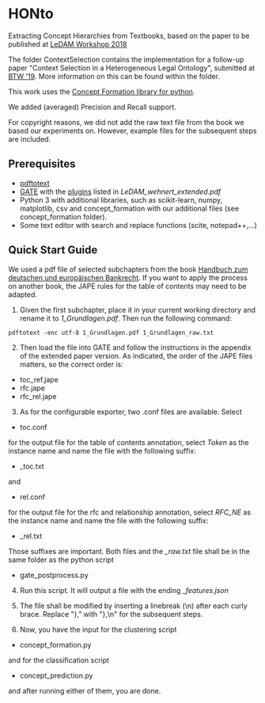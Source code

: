 # HONto
Extracting Concept Hierarchies from Textbooks, based on the paper to be published at [LeDAM Workshop 2018](https://sites.google.com/site/legaldam2018/programme)

The folder ContextSelection contains the implementation for a follow-up paper "Context Selection in a Heterogeneous Legal Ontology", submitted at [BTW '19](https://btw.informatik.uni-rostock.de/index.php/de/). More information on this can be found within the folder.

This work uses the [Concept Formation library for python](https://github.com/cmaclell/concept_formation).

We added (averaged) Precision and Recall support.

For copyright reasons, we did not add the raw text file from the book we based our experiments on. However, example files for the subsequent steps are included.

## Prerequisites

* [pdftotext](http://www.xpdfreader.com/)
* [GATE](https://gate.ac.uk/) with the [plugins](https://gate.ac.uk/gate/doc/plugins.html) listed in *LeDAM_wehnert_extended.pdf* 
* Python 3 with additional libraries, such as scikit-learn, numpy, matplotlib, csv and concept_formation with our additional files (see concept_formation folder).
* Some text editor with search and replace functions (scite, notepad++,...)

## Quick Start Guide

We used a pdf file of selected subchapters from the book [Handbuch zum deutschen und europäischen Bankrecht](https://www.springer.com/de/book/9783540766452). If you want to apply the process on another book, the JAPE rules for the table of contents may need to be adapted.

1. Given the first subchapter, place it in your current working directory and rename it to *1_Grundlagen.pdf*. Then run the following command:

``pdftotext -enc utf-8 1_Grundlagen.pdf 1_Grundlagen_raw.txt``

2. Then load the file into GATE and follow the instructions in the appendix of the extended paper version. As indicated, the order of the JAPE files matters, so the correct order is:

* toc_ref.jape
* rfc.jape
* rfc_rel.jape

3. As for the configurable exporter, two .conf files are available.
Select 
* toc.conf 

for the output file for the table of contents annotation, select *Token* as the instance name and name the file with the following suffix:
* _toc.txt

and 
* rel.conf

for the output file for the rfc and relationship annotation, select *RFC_NE* as the instance name and name the file with the following suffix:
* _rel.txt

Those suffixes are important. Both files and the *\_raw.txt* file shall be in the same folder as the python script 
* gate_postprocess.py

4. Run this script. It will output a file with the ending *\_features.json*

5. The file shall be modified by inserting a linebreak (\n) after each curly brace. Replace "}," with "},\n" for the subsequent steps.

6. Now, you have the input for the clustering script 
* concept_formation.py

and for the classification script
* concept_prediction.py

and after running either of them, you are done.

